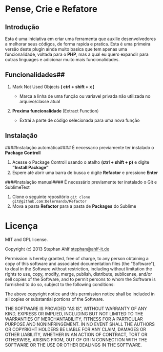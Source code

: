 # Pense, Crie e Refatore #

## Introdução ##
Esta é uma iniciativa em criar uma ferramenta que auxilie desenvolvedores a melhorar seus códigos, de forma rapida e pratica. Esta é uma primeira versão deste plugin ainda muito basica que tem apenas uma funcionalidade, voltada para o **PHP**,
mas a qual eu quero expandir para outras linguages e adicionar muito mais funcionalidades.


## Funcionalidades##
1. Mark Not Used Objects **( ctrl + shift + x )**
    - Marca a linha de uma função ou variavel privada não utilizada no arquivo/classe atual

2. **Proxima funcionalidade** (Extract Function)
    - Extrai a parte de código selecionada para uma nova função

## Instalação ##
####Instalação automática####
É necessario previamente ter instalado o **Package Controll**  
1. Acesse o Package Controll usando o atalho **(ctrl + shift + p)**  e digite **"Install Package"**
2. Espere até abrir uma barra de busca e digite **Refactor** e pressione **Enter**

####Instalação manual####
É necessário previamente ter instalado o Git e SublimeText  
1. Clone o seguinte repositório `git clone git@github.com:Delermando/Refactor`
2. Mova a pasta **Refactor** para a pasta de **Packages** do Sublime



Licença
=======

MIT and GPL license.

Copyright (c) 2013 Stephan Ahlf <stephan@ahlf-it.de>

Permission is hereby granted, free of charge, to any person obtaining a copy of this software and associated documentation files (the "Software"), to deal in the Software without restriction, including without limitation the rights to use, copy, modify, merge, publish, distribute, sublicense, and/or sell copies of the Software, and to permit persons to whom the Software is furnished to do so, subject to the following conditions:

The above copyright notice and this permission notice shall be included in all copies or substantial portions of the Software.

THE SOFTWARE IS PROVIDED "AS IS", WITHOUT WARRANTY OF ANY KIND, EXPRESS OR IMPLIED, INCLUDING BUT NOT LIMITED TO THE WARRANTIES OF MERCHANTABILITY, FITNESS FOR A PARTICULAR PURPOSE AND NONINFRINGEMENT. IN NO EVENT SHALL THE AUTHORS OR COPYRIGHT HOLDERS BE LIABLE FOR ANY CLAIM, DAMAGES OR OTHER LIABILITY, WHETHER IN AN ACTION OF CONTRACT, TORT OR OTHERWISE, ARISING FROM, OUT OF OR IN CONNECTION WITH THE SOFTWARE OR THE USE OR OTHER DEALINGS IN THE SOFTWARE.



